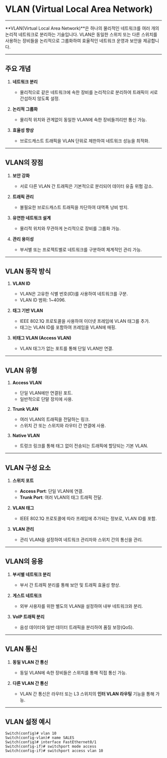 # VLAN (Virtual Local Area Network)

---

**VLAN(Virtual Local Area Network)**은 하나의 물리적인 네트워크를 여러 개의 논리적 네트워크로 분리하는 기술입니다. VLAN은 동일한 스위치 또는 다른 스위치를 사용하는 장비들을 논리적으로 그룹화하여 효율적인 네트워크 운영과 보안을 제공합니다.

---

## 주요 개념

1. **네트워크 분리**  
   - 물리적으로 같은 네트워크에 속한 장비를 논리적으로 분리하여 트래픽이 서로 간섭하지 않도록 설정.
   
2. **논리적 그룹화**  
   - 물리적 위치와 관계없이 동일한 VLAN에 속한 장비들끼리만 통신 가능.

3. **효율성 향상**  
   - 브로드캐스트 트래픽을 VLAN 단위로 제한하여 네트워크 성능을 최적화.

---

## VLAN의 장점

1. **보안 강화**  
   - 서로 다른 VLAN 간 트래픽은 기본적으로 분리되어 데이터 유출 위험 감소.

2. **트래픽 관리**  
   - 불필요한 브로드캐스트 트래픽을 차단하여 대역폭 낭비 방지.

3. **유연한 네트워크 설계**  
   - 물리적 위치와 무관하게 논리적으로 장비를 그룹화 가능.

4. **관리 용이성**  
   - 부서별 또는 프로젝트별로 네트워크를 구분하여 체계적인 관리 가능.

---

## VLAN 동작 방식

1. **VLAN ID**  
   - VLAN은 고유한 식별 번호(ID)를 사용하여 네트워크를 구분.
   - VLAN ID 범위: 1~4096.

2. **태그 기반 VLAN**  
   - IEEE 802.1Q 프로토콜을 사용하여 이더넷 프레임에 VLAN 태그를 추가.
   - 태그는 VLAN ID를 포함하여 프레임을 VLAN에 매핑.

3. **비태그 VLAN (Access VLAN)**  
   - VLAN 태그가 없는 포트를 통해 단일 VLAN만 연결.

---

## VLAN 유형

1. **Access VLAN**  
   - 단일 VLAN에만 연결된 포트.  
   - 일반적으로 단말 장치에 사용.

2. **Trunk VLAN**  
   - 여러 VLAN의 트래픽을 전달하는 링크.  
   - 스위치 간 또는 스위치와 라우터 간 연결에 사용.

3. **Native VLAN**  
   - 트렁크 링크를 통해 태그 없이 전송되는 트래픽에 할당되는 기본 VLAN.

---

## VLAN 구성 요소

1. **스위치 포트**  
   - **Access Port**: 단일 VLAN에 연결.  
   - **Trunk Port**: 여러 VLAN의 태그 트래픽 전달.

2. **VLAN 태그**  
   - IEEE 802.1Q 프로토콜에 따라 프레임에 추가되는 정보로, VLAN ID를 포함.

3. **VLAN 관리**  
   - 관리 VLAN을 설정하여 네트워크 관리자와 스위치 간의 통신을 관리.

---

## VLAN의 응용

1. **부서별 네트워크 분리**  
   - 부서 간 트래픽 분리를 통해 보안 및 트래픽 효율성 향상.

2. **게스트 네트워크**  
   - 외부 사용자를 위한 별도의 VLAN을 설정하여 내부 네트워크와 분리.

3. **VoIP 트래픽 분리**  
   - 음성 데이터와 일반 데이터 트래픽을 분리하여 품질 보장(QoS).

---

## VLAN 통신

1. **동일 VLAN 간 통신**  
   - 동일 VLAN에 속한 장비들은 스위치를 통해 직접 통신 가능.

2. **다른 VLAN 간 통신**  
   - VLAN 간 통신은 라우터 또는 L3 스위치의 **인터 VLAN 라우팅** 기능을 통해 가능.

---

## VLAN 설정 예시

```plaintext
Switch(config)# vlan 10
Switch(config-vlan)# name SALES
Switch(config)# interface FastEthernet0/1
Switch(config-if)# switchport mode access
Switch(config-if)# switchport access vlan 10
